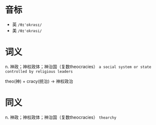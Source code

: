 # 音标

- 英 `/θɪ'ɒkrəsɪ/`
- 美 `/θɪ'ɑkrəsi/`

# 词义

n. 神政；神权政体；神治国（复数theocracies）
`a social system or state controlled by religious leaders`



theo(神) + cracy(统治) → 神权政治

# 同义

n. 神政；神权政体；神治国（复数theocracies）
`thearchy`

